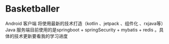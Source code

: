 # Basketballer
Android 客户端 将使用最新的技术打造（kotlin 、jetpack 、组件化 、rxjava等）
Java 服务端目前使用的是springboot + springSecurity + mybatis + redis 。具体的技术更新要看我的学习进度
